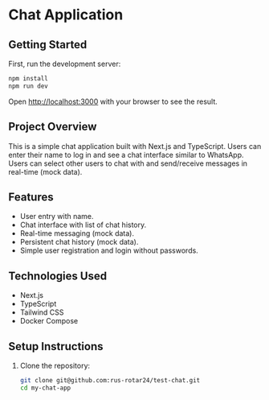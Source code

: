 # Chat Application

## Getting Started

First, run the development server:

```bash
npm install
npm run dev
```

Open [http://localhost:3000](http://localhost:3000) with your browser to see the result.

## Project Overview
This is a simple chat application built with Next.js and TypeScript. Users can enter their name to log in and see a chat interface similar to WhatsApp. Users can select other users to chat with and send/receive messages in real-time (mock data).

## Features
- User entry with name.
- Chat interface with list of chat history.
- Real-time messaging (mock data).
- Persistent chat history (mock data).
- Simple user registration and login without passwords.

## Technologies Used
- Next.js
- TypeScript
- Tailwind CSS
- Docker Compose

## Setup Instructions
1. Clone the repository:
   ```bash
   git clone git@github.com:rus-rotar24/test-chat.git
   cd my-chat-app